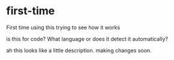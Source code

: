 # first-time
First time using this trying to see how it works

is this for code? What language or does it detect it automatically?

ah this looks like a little description. making changes soon.
